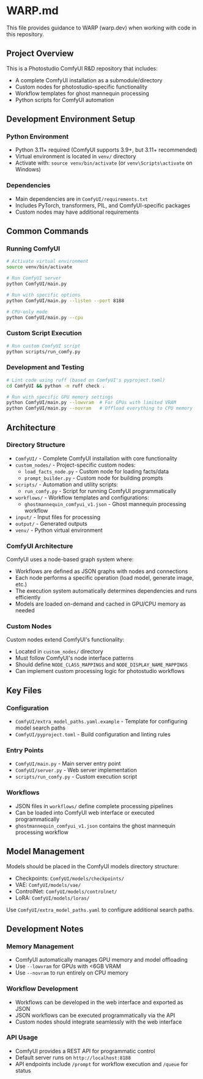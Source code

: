 # WARP.md

This file provides guidance to WARP (warp.dev) when working with code in this repository.

## Project Overview

This is a Photostudio ComfyUI R&D repository that includes:
- A complete ComfyUI installation as a submodule/directory
- Custom nodes for photostudio-specific functionality
- Workflow templates for ghost mannequin processing
- Python scripts for ComfyUI automation

## Development Environment Setup

### Python Environment
- Python 3.11+ required (ComfyUI supports 3.9+, but 3.11+ recommended)
- Virtual environment is located in `venv/` directory
- Activate with: `source venv/bin/activate` (or `venv\Scripts\activate` on Windows)

### Dependencies
- Main dependencies are in `ComfyUI/requirements.txt`
- Includes PyTorch, transformers, PIL, and ComfyUI-specific packages
- Custom nodes may have additional requirements

## Common Commands

### Running ComfyUI
```bash
# Activate virtual environment
source venv/bin/activate

# Run ComfyUI server
python ComfyUI/main.py

# Run with specific options
python ComfyUI/main.py --listen --port 8188

# CPU-only mode
python ComfyUI/main.py --cpu
```

### Custom Script Execution
```bash
# Run custom ComfyUI script
python scripts/run_comfy.py
```

### Development and Testing
```bash
# Lint code using ruff (based on ComfyUI's pyproject.toml)
cd ComfyUI && python -m ruff check .

# Run with specific GPU memory settings
python ComfyUI/main.py --lowvram  # For GPUs with limited VRAM
python ComfyUI/main.py --novram   # Offload everything to CPU memory
```

## Architecture

### Directory Structure
- `ComfyUI/` - Complete ComfyUI installation with core functionality
- `custom_nodes/` - Project-specific custom nodes:
  - `load_facts_node.py` - Custom node for loading facts/data
  - `prompt_builder.py` - Custom node for building prompts
- `scripts/` - Automation and utility scripts:
  - `run_comfy.py` - Script for running ComfyUI programmatically
- `workflows/` - Workflow templates and configurations:
  - `ghostmannequin_comfyui_v1.json` - Ghost mannequin processing workflow
- `input/` - Input files for processing
- `output/` - Generated outputs
- `venv/` - Python virtual environment

### ComfyUI Architecture
ComfyUI uses a node-based graph system where:
- Workflows are defined as JSON graphs with nodes and connections
- Each node performs a specific operation (load model, generate image, etc.)
- The execution system automatically determines dependencies and runs efficiently
- Models are loaded on-demand and cached in GPU/CPU memory as needed

### Custom Nodes
Custom nodes extend ComfyUI's functionality:
- Located in `custom_nodes/` directory
- Must follow ComfyUI's node interface patterns
- Should define `NODE_CLASS_MAPPINGS` and `NODE_DISPLAY_NAME_MAPPINGS`
- Can implement custom processing logic for photostudio workflows

## Key Files

### Configuration
- `ComfyUI/extra_model_paths.yaml.example` - Template for configuring model search paths
- `ComfyUI/pyproject.toml` - Build configuration and linting rules

### Entry Points  
- `ComfyUI/main.py` - Main server entry point
- `ComfyUI/server.py` - Web server implementation
- `scripts/run_comfy.py` - Custom execution script

### Workflows
- JSON files in `workflows/` define complete processing pipelines
- Can be loaded into ComfyUI web interface or executed programmatically
- `ghostmannequin_comfyui_v1.json` contains the ghost mannequin processing workflow

## Model Management

Models should be placed in the ComfyUI models directory structure:
- Checkpoints: `ComfyUI/models/checkpoints/`
- VAE: `ComfyUI/models/vae/`
- ControlNet: `ComfyUI/models/controlnet/`
- LoRA: `ComfyUI/models/loras/`

Use `ComfyUI/extra_model_paths.yaml` to configure additional search paths.

## Development Notes

### Memory Management
- ComfyUI automatically manages GPU memory and model offloading
- Use `--lowvram` for GPUs with <6GB VRAM
- Use `--novram` to run entirely on CPU memory

### Workflow Development
- Workflows can be developed in the web interface and exported as JSON
- JSON workflows can be executed programmatically via the API
- Custom nodes should integrate seamlessly with the web interface

### API Usage
- ComfyUI provides a REST API for programmatic control
- Default server runs on `http://localhost:8188`
- API endpoints include `/prompt` for workflow execution and `/queue` for status